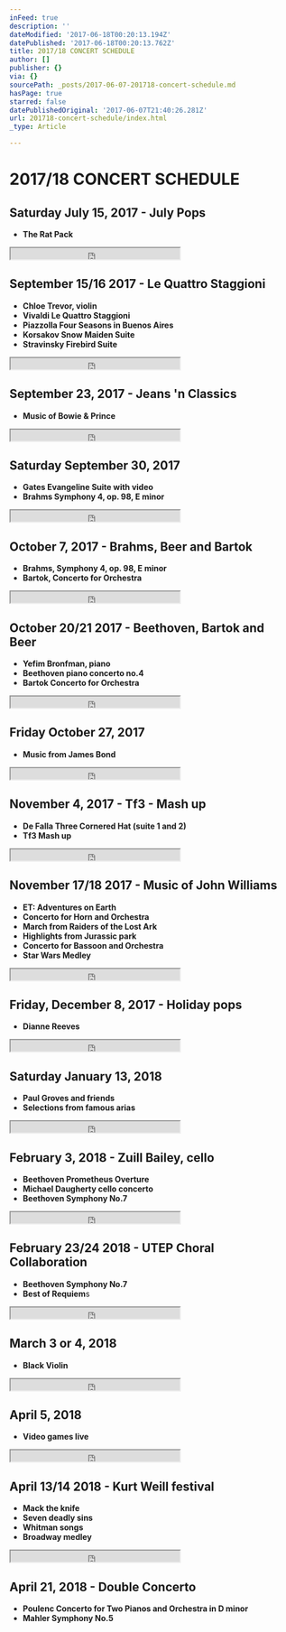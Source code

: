 ```yaml
---
inFeed: true
description: ''
dateModified: '2017-06-18T00:20:13.194Z'
datePublished: '2017-06-18T00:20:13.762Z'
title: 2017/18 CONCERT SCHEDULE
author: []
publisher: {}
via: {}
sourcePath: _posts/2017-06-07-201718-concert-schedule.md
hasPage: true
starred: false
datePublishedOriginal: '2017-06-07T21:40:26.281Z'
url: 201718-concert-schedule/index.html
_type: Article

---
```

# 2017/18 CONCERT SCHEDULE

## Saturday July 15, 2017 - July Pops

* **The Rat Pack**

<iframe src="https://the-grid.github.io/ed-userhtml/?g=eJwDAAAAAAE" height="20" style=""></iframe>

## September 15/16 2017 - Le Quattro Staggioni

* **Chloe Trevor, violin**
* **Vivaldi Le Quattro Staggioni**
* **Piazzolla Four Seasons in Buenos Aires**
* **Korsakov Snow Maiden Suite**
* **Stravinsky Firebird Suite**

<iframe src="https://the-grid.github.io/ed-userhtml/?g=eJwDAAAAAAE" height="20" style=""></iframe>

## September 23, 2017 - Jeans 'n Classics

* **Music of Bowie & Prince**

<iframe src="https://the-grid.github.io/ed-userhtml/?g=eJwDAAAAAAE" height="20" style=""></iframe>

## Saturday September 30, 2017

* **Gates Evangeline Suite with video**
* **Brahms Symphony 4, op. 98, E minor**

<iframe src="https://the-grid.github.io/ed-userhtml/?g=eJwDAAAAAAE" height="20" style=""></iframe>

## October 7, 2017 - Brahms, Beer and Bartok

* **Brahms, Symphony 4, op. 98, E minor**
* **Bartok, Concerto for Orchestra**

<iframe src="https://the-grid.github.io/ed-userhtml/?g=eJwDAAAAAAE" height="20" style=""></iframe>

## October 20/21 2017 - Beethoven, Bartok and Beer

* **Yefim Bronfman, piano**
* **Beethoven piano concerto no.4**
* **Bartok Concerto for Orchestra**

<iframe src="https://the-grid.github.io/ed-userhtml/?g=eJwDAAAAAAE" height="20" style=""></iframe>

## Friday October 27, 2017

* **Music from James Bond**

<iframe src="https://the-grid.github.io/ed-userhtml/?g=eJwDAAAAAAE" height="20" style=""></iframe>

## November 4, 2017 - Tf3 - Mash up

* **De Falla Three Cornered Hat (suite 1 and 2)**
* **Tf3 Mash up**

<iframe src="https://the-grid.github.io/ed-userhtml/?g=eJwDAAAAAAE" height="20" style=""></iframe>

## November 17/18 2017 - Music of John Williams

* **ET: Adventures on Earth**
* **Concerto for Horn and Orchestra**
* **March from Raiders of the Lost Ark**
* **Highlights from Jurassic park**
* **Concerto for Bassoon and Orchestra**
* **Star Wars Medley**

<iframe src="https://the-grid.github.io/ed-userhtml/?g=eJwDAAAAAAE" height="20" style=""></iframe>

## Friday, December 8, 2017 - Holiday pops

* **Dianne Reeves**

<iframe src="https://the-grid.github.io/ed-userhtml/?g=eJwDAAAAAAE" height="20" style=""></iframe>

## Saturday January 13, 2018

* **Paul Groves and friends**
* **Selections from famous arias**

<iframe src="https://the-grid.github.io/ed-userhtml/?g=eJwDAAAAAAE" height="20" style=""></iframe>

## February 3, 2018 - Zuill Bailey, cello

* **Beethoven Prometheus Overture**
* **Michael Daugherty cello concerto**
* **Beethoven Symphony No.7**

<iframe src="https://the-grid.github.io/ed-userhtml/?g=eJwDAAAAAAE" height="20" style=""></iframe>

## February 23/24 2018 - UTEP Choral Collaboration

* **Beethoven Symphony No.7**
* **Best of Requiem**s

<iframe src="https://the-grid.github.io/ed-userhtml/?g=eJwDAAAAAAE" height="20" style=""></iframe>

## March 3 or 4, 2018

* **Black Violin**

<iframe src="https://the-grid.github.io/ed-userhtml/?g=eJwDAAAAAAE" height="20" style=""></iframe>

## April 5, 2018

* **Video games live**

<iframe src="https://the-grid.github.io/ed-userhtml/?g=eJwDAAAAAAE" height="20" style=""></iframe>

## April 13/14 2018 - Kurt Weill festival

* **Mack the knife**
* **Seven deadly sins**
* **Whitman songs**
* **Broadway medley**

<iframe src="https://the-grid.github.io/ed-userhtml/?g=eJwDAAAAAAE" height="20" style=""></iframe>

## April 21, 2018 - Double Concerto

* **Poulenc Concerto for Two Pianos and Orchestra in D minor**
* **Mahler Symphony No.5**